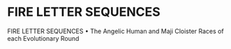 # FIRE LETTER SEQUENCES

FIRE LETTER SEQUENCES
• The Angelic Human and Maji Cloister Races of each Evolutionary Round